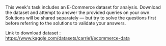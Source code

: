 This week's task includes an E-Commerce dataset for analysis.
Download the dataset and attempt to answer the provided queries on your own.
Solutions will be shared separately — but try to solve the questions first before referring to the solutions to validate your answers.

Link to download dataset : https://www.kaggle.com/datasets/carrie1/ecommerce-data 
